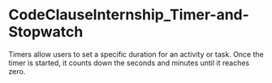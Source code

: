 # CodeClauseInternship_Timer-and-Stopwatch
Timers allow users to set a specific duration for an activity or task. Once the timer is started, it counts down the seconds and minutes until it reaches zero.
